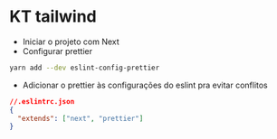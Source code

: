# KT tailwind

- Iniciar o projeto com Next
- Configurar prettier

```bash
yarn add --dev eslint-config-prettier
```

- Adicionar o prettier às configurações do eslint pra evitar conflitos

```json
//.eslintrc.json
{
  "extends": ["next", "prettier"]
}
```
